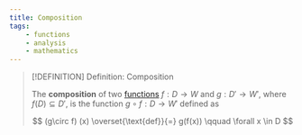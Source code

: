 ```yaml
---
title: Composition
tags:
    - functions
    - analysis
    - mathematics
---
```


>[!DEFINITION] Definition: Composition
>
>The **composition** of two [functions](./index.md) $f: D \to W$ and $g: D' \to W'$, where $f(D)\subseteq D'$, is the function $g\circ f: D \to W'$ defined as
>
>$$
>(g\circ f) (x) \overset{\text{def}}{=} g(f(x)) \qquad \forall x \in D
>$$
>